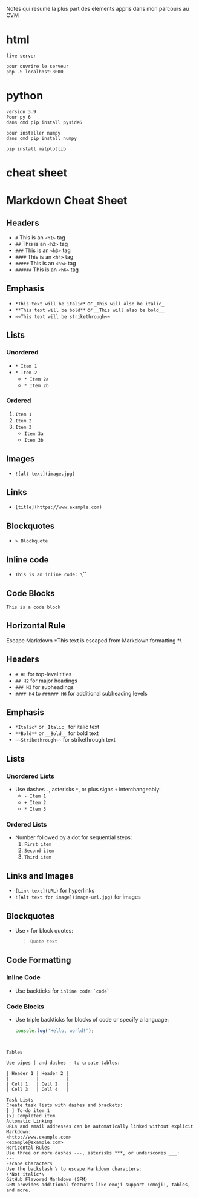 Notes qui resume la plus part des elements appris dans mon parcours au CVM



# html
    live server

    pour ouvrire le serveur 
    php -S localhost:8000

# python

    version 3.9
    Pour py 6
    dans cmd pip install pyside6

    pour installer numpy 
    dans cmd pip install numpy

    pip install matplotlib

# cheat sheet

# Markdown Cheat Sheet

## Headers
- `#` This is an `<h1>` tag
- `##` This is an `<h2>` tag
- `###` This is an `<h3>` tag
- `####` This is an `<h4>` tag
- `#####` This is an `<h5>` tag
- `######` This is an `<h6>` tag

## Emphasis
- `*This text will be italic*` or `_This will also be italic_`
- `**This text will be bold**` or `__This will also be bold__`
- `~~This text will be strikethrough~~`

## Lists
### Unordered
- `* Item 1`
- `* Item 2`
  - `* Item 2a`
  - `* Item 2b`
### Ordered
1. `Item 1`
2. `Item 2`
3. `Item 3`
   - `Item 3a`
   - `Item 3b`

## Images
- `![alt text](image.jpg)`

## Links
- `[title](https://www.example.com)`

## Blockquotes
- `> Blockquote`

## Inline code
- `This is an inline code: \`<addr>\``

## Code Blocks
```plaintext
This is a code block
```

Horizontal Rule
---

Escape Markdown
\*This text is escaped from Markdown formatting *\



## Headers
- `# H1` for top-level titles
- `## H2` for major headings
- `### H3` for subheadings
- `#### H4` to `###### H6` for additional subheading levels

## Emphasis
- `*Italic*` or `_Italic_` for italic text
- `**Bold**` or `__Bold__` for bold text
- `~~Strikethrough~~` for strikethrough text

## Lists
### Unordered Lists
- Use dashes `-`, asterisks `*`, or plus signs `+` interchangeably:
  - `- Item 1`
  - `+ Item 2`
  - `* Item 3`
### Ordered Lists
- Number followed by a dot for sequential steps:
  1. `First item`
  2. `Second item`
  3. `Third item`

## Links and Images
- `[Link text](URL)` for hyperlinks
- `![Alt text for image](image-url.jpg)` for images

## Blockquotes
- Use `>` for block quotes:
  > `Quote text`

## Code Formatting
### Inline Code
- Use backticks for `inline code`: `` `code` ``
### Code Blocks
- Use triple backticks for blocks of code or specify a language:
  ```javascript
  console.log('Hello, world!');
```


Tables

Use pipes | and dashes - to create tables:

| Header 1 | Header 2 |
| -------- | -------- |
| Cell 1   | Cell 2   |
| Cell 3   | Cell 4   |

Task Lists
Create task lists with dashes and brackets:
[ ] To-do item 1
[x] Completed item
Automatic Linking
URLs and email addresses can be automatically linked without explicit Markdown:
<http://www.example.com>
<example@example.com>
Horizontal Rules
Use three or more dashes ---, asterisks ***, or underscores ___:
---
Escape Characters
Use the backslash \ to escape Markdown characters:
\*Not italic*\
GitHub Flavored Markdown (GFM)
GFM provides additional features like emoji support :emoji:, tables, and more.